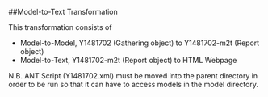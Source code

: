 ##Model-to-Text Transformation

This transformation consists of
 * Model-to-Model, Y1481702 (Gathering object) to Y1481702-m2t (Report object)
 * Model-to-Text, Y1481702-m2t (Report object) to HTML Webpage

N.B. ANT Script (Y1481702.xml) must be moved into the parent directory in order to be run so that it can have to access models in the model directory.